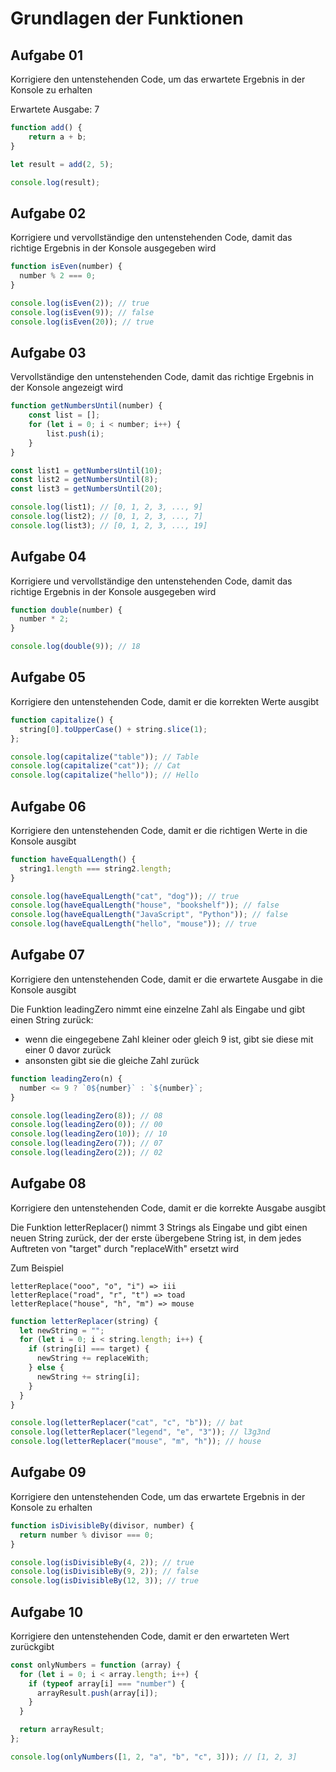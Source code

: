 # Grundlagen der Funktionen


## Aufgabe 01

Korrigiere den untenstehenden Code, um das erwartete Ergebnis in der Konsole zu erhalten

Erwartete Ausgabe: 7


```javascript
function add() {
    return a + b;
}

let result = add(2, 5);

console.log(result);
```


## Aufgabe 02

Korrigiere und vervollständige den untenstehenden Code, damit das richtige Ergebnis in der Konsole ausgegeben wird


```javascript
function isEven(number) {
  number % 2 === 0;
}

console.log(isEven(2)); // true
console.log(isEven(9)); // false
console.log(isEven(20)); // true
```
 
## Aufgabe 03

Vervollständige den untenstehenden Code, damit das richtige Ergebnis in der Konsole angezeigt wird

```javascript
function getNumbersUntil(number) {
    const list = [];
    for (let i = 0; i < number; i++) {
        list.push(i);
    }
}

const list1 = getNumbersUntil(10);
const list2 = getNumbersUntil(8);
const list3 = getNumbersUntil(20);

console.log(list1); // [0, 1, 2, 3, ..., 9]
console.log(list2); // [0, 1, 2, 3, ..., 7]
console.log(list3); // [0, 1, 2, 3, ..., 19]
```

## Aufgabe 04

Korrigiere und vervollständige den untenstehenden Code, damit das richtige Ergebnis in der Konsole ausgegeben wird

```javascript
function double(number) {
  number * 2;
} 

console.log(double(9)); // 18
```

## Aufgabe 05

Korrigiere den untenstehenden Code, damit er die korrekten Werte ausgibt


```javascript
function capitalize() {
  string[0].toUpperCase() + string.slice(1);
};

console.log(capitalize("table")); // Table
console.log(capitalize("cat")); // Cat
console.log(capitalize("hello")); // Hello
```


## Aufgabe 06

Korrigiere den untenstehenden Code, damit er die richtigen Werte in die Konsole ausgibt 


```javascript
function haveEqualLength() {
  string1.length === string2.length;
}

console.log(haveEqualLength("cat", "dog")); // true
console.log(haveEqualLength("house", "bookshelf")); // false
console.log(haveEqualLength("JavaScript", "Python")); // false
console.log(haveEqualLength("hello", "mouse")); // true 
```

## Aufgabe 07

Korrigiere den untenstehenden Code, damit er die erwartete Ausgabe in die Konsole ausgibt

Die Funktion leadingZero nimmt eine einzelne Zahl als Eingabe und gibt einen String zurück:

- wenn die eingegebene Zahl kleiner oder gleich 9 ist, gibt sie diese mit einer 0 davor zurück
- ansonsten gibt sie die gleiche Zahl zurück

```javascript
function leadingZero(n) {
  number <= 9 ? `0${number}` : `${number}`;
}

console.log(leadingZero(8)); // 08
console.log(leadingZero(0)); // 00
console.log(leadingZero(10)); // 10
console.log(leadingZero(7)); // 07
console.log(leadingZero(2)); // 02
```

## Aufgabe 08

Korrigiere den untenstehenden Code, damit er die korrekte Ausgabe ausgibt

Die Funktion letterReplacer() nimmt 3 Strings als Eingabe und gibt einen neuen String zurück, der der erste übergebene String ist, in dem jedes Auftreten von "target" durch "replaceWith" ersetzt wird

Zum Beispiel

```plaintext
letterReplace("ooo", "o", "i") => iii
letterReplace("road", "r", "t") => toad
letterReplace("house", "h", "m") => mouse
```


```javascript
function letterReplacer(string) {
  let newString = "";
  for (let i = 0; i < string.length; i++) {
    if (string[i] === target) {
      newString += replaceWith;
    } else {
      newString += string[i];
    }
  }
}

console.log(letterReplacer("cat", "c", "b")); // bat
console.log(letterReplacer("legend", "e", "3")); // l3g3nd
console.log(letterReplacer("mouse", "m", "h")); // house
```


## Aufgabe 09

Korrigiere den untenstehenden Code, um das erwartete Ergebnis in der Konsole zu erhalten


```javascript
function isDivisibleBy(divisor, number) {
  return number % divisor === 0;
}

console.log(isDivisibleBy(4, 2)); // true
console.log(isDivisibleBy(9, 2)); // false
console.log(isDivisibleBy(12, 3)); // true
```


## Aufgabe 10

Korrigiere den untenstehenden Code, damit er den erwarteten Wert zurückgibt

```javascript
const onlyNumbers = function (array) {
  for (let i = 0; i < array.length; i++) {
    if (typeof array[i] === "number") {
      arrayResult.push(array[i]);
    }
  }

  return arrayResult;
};

console.log(onlyNumbers([1, 2, "a", "b", "c", 3])); // [1, 2, 3]
```